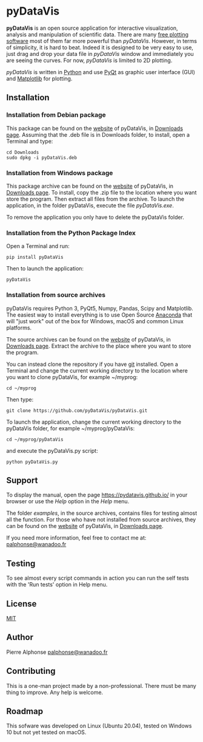 # pyDataVis

**pyDataVis** is an open source application for interactive visualization, analysis and manipulation of scientific data. There are many [free plotting software](https://en.wikipedia.org/wiki/Category:Free_plotting_software) most of them far more powerful than *pyDataVis*. However, in terms of simplicity, it is hard to beat. Indeed it is designed to be very easy to use, just drag and drop your data file in *pyDataVis* window and immediately you are seeing the curves. For now, *pyDataVis* is limited to 2D plotting.

*pyDataVis* is written in [Python](https://en.wikipedia.org/wiki/Python_(programming_language)) and use [PyQt](https://riverbankcomputing.com/software/pyqt/) as graphic user interface (GUI) and [Matplotlib](https://matplotlib.org/) for plotting.


## Installation

### Installation from Debian package
This package can be found on the [website](https://pyDataVis.github.io) of pyDataVis, in [Downloads page](https://pydatavis.github.io/Downloads.html).
Assuming that the .deb file is in Downloads folder, to install, open a Terminal and type:
```
cd Downloads
sudo dpkg -i pyDataVis.deb
```

### Installation from Windows package
This package archive can be found on the [website](https://pyDataVis.github.io) of pyDataVis, in [Downloads page](https://pydatavis.github.io/Downloads.html).
To install, copy the .zip file to the location where you want store the program. Then extract all files from the archive. To launch the application, in the folder pyDataVis, execute the file *pyDataVis.exe*.

To remove the application you only have to delete the pyDataVis folder.

### Installation from the Python Package Index
Open a Terminal and run:
```
pip install pyDataVis
```
Then to launch the application:
```
pyDataVis
```

### Installation from source archives
pyDataVis requires Python 3, PyQt5, Numpy, Pandas, Scipy and Matplotlib. The easiest way to install everything is to use Open Source [Anaconda](https://www.anaconda.com/products/individual) that will "just work" out of the box for Windows, macOS and common Linux platforms.

The source archives can be found on the [website](https://pyDataVis.github.io) of pyDataVis, in [Downloads page](https://pydatavis.github.io/Downloads.html). Extract the archive to the place where you want to store the program.

You can instead clone the repository if you have [git](https://git-scm.com/) installed.
Open a Terminal and change the current working directory to the location where you want to clone pyDataVis, for example ~/myprog:
```
cd ~/myprog
```
Then type:
```
git clone https://github.com/pyDataVis/pyDataVis.git
```

To launch the application, change the current working directory to the pyDataVis folder, for example ~/myprog/pyDataVis:
```
cd ~/myprog/pyDataVis
```
and execute the pyDataVis.py script:
```
python pyDataVis.py
```


## Support
To display the manual, open the page https://pydatavis.github.io/ in your browser or use the *Help* option in the *Help* menu.

The folder *examples*, in the source archives, contains files for testing almost all the function. For those who have not installed from source archives, they can be found on the [website](https://pyDataVis.github.io) of pyDataVis, in [Downloads page](https://pydatavis.github.io/Downloads.html).

If you need more information, feel free to contact me at: palphonse@wanadoo.fr


## Testing
To see almost every script commands in action you can run the self tests with the 'Run tests' option in Help menu.


## License
[MIT](https://choosealicense.com/licenses/mit/)


## Author
Pierre Alphonse
palphonse@wanadoo.fr


## Contributing
This is a one-man project made by a non-professional. There must be many thing to improve.
Any help is welcome.


## Roadmap
This sofware was developed on Linux (Ubuntu 20.04), tested on Windows 10 but not yet tested on macOS.

